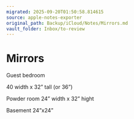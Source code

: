```yaml
---
migrated: 2025-09-20T01:50:58.814615
source: apple-notes-exporter
original_path: Backup/iCloud/Notes/Mirrors.md
vault_folder: Inbox/to-review
---
```

# Mirrors

Guest bedroom 

40 width x 32” tall (or 36”)

Powder room
24” width x 32” hight

Basement 
24”x24”
